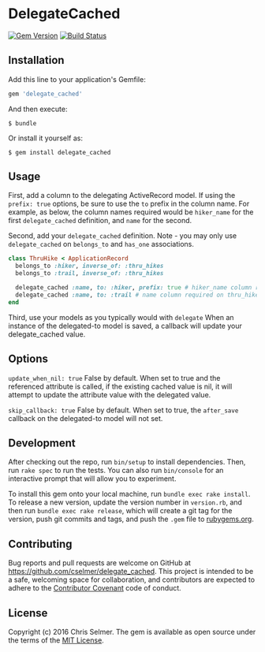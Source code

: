 # DelegateCached

[![Gem Version](https://badge.fury.io/rb/delegate_cached.svg)](https://badge.fury.io/rb/delegate_cached)
[![Build Status](https://travis-ci.org/cselmer/delegate_cached.svg?branch=master)](https://travis-ci.org/cselmer/delegate_cached)

## Installation

Add this line to your application's Gemfile:

```ruby
gem 'delegate_cached'
```

And then execute:

    $ bundle

Or install it yourself as:

    $ gem install delegate_cached

## Usage

First, add a column to the delegating ActiveRecord model. If using the
`prefix: true` options, be sure to use the `to` prefix in the column name.
For example, as below, the column names required would be `hiker_name` for the
first `delegate_cached` definition, and `name` for the second.

Second, add your `delegate_cached` definition. Note - you may only use
`delegate_cached` on `belongs_to` and `has_one` associations.

```ruby
class ThruHike < ApplicationRecord
  belongs_to :hiker, inverse_of: :thru_hikes
  belongs_to :trail, inverse_of: :thru_hikes

  delegate_cached :name, to: :hiker, prefix: true # hiker_name column required on thru_hikes table
  delegate_cached :name, to: :trail # name column required on thru_hikes tables
end
```

Third, use your models as you typically would with `delegate` When an instance
of the delegated-to model is saved, a callback will update your delegate_cached
value.

## Options

`update_when_nil: true` False by default. When set to true and the referenced
attribute is called, if the existing cached value is nil, it will attempt to
update the attribute value with the delegated value.

`skip_callback: true` False by default. When set to true, the `after_save`
callback on the delegated-to model will not set.


## Development

After checking out the repo, run `bin/setup` to install dependencies. Then, run `rake spec` to run the tests. You can also run `bin/console` for an interactive prompt that will allow you to experiment.

To install this gem onto your local machine, run `bundle exec rake install`. To release a new version, update the version number in `version.rb`, and then run `bundle exec rake release`, which will create a git tag for the version, push git commits and tags, and push the `.gem` file to [rubygems.org](https://rubygems.org).

## Contributing

Bug reports and pull requests are welcome on GitHub at https://github.com/cselmer/delegate_cached. This project is intended to be a safe, welcoming space for collaboration, and contributors are expected to adhere to the [Contributor Covenant](http://contributor-covenant.org) code of conduct.


## License

Copyright (c) 2016 Chris Selmer. The gem is available as open source under the terms of the [MIT License](http://opensource.org/licenses/MIT).
